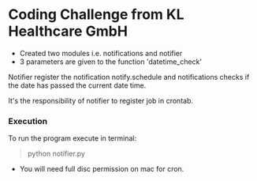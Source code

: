 # Coding Challenge from KL Healthcare GmbH

- Created two modules i.e. notifications and notifier
- 3 parameters are given to the function 'datetime_check'

Notifier register the notification notify.schedule and 
notifications checks if the date has passed the current 
date time.

It's the responsibility of notifier to register job in 
crontab.

### Execution
To run the program execute in terminal:
> python notifier.py

* You will need full disc permission on mac for cron.